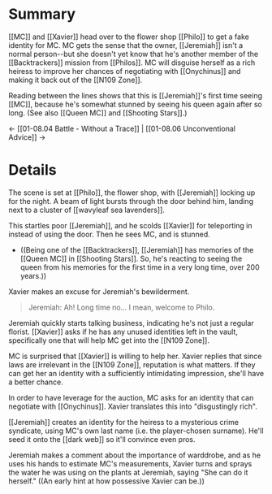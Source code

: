 # Summary
[[MC]] and [[Xavier]] head over to the flower shop [[Philo]] to get a fake identity for MC. MC gets the sense that the owner, [[Jeremiah]] isn't a normal person--but she doesn't yet know that he's another member of the [[Backtrackers]] mission from [[Philos]]. MC will disguise herself as a rich heiress to improve her chances of negotiating with [[Onychinus]] and making it back out of the [[N109 Zone]].

Reading between the lines shows that this is [[Jeremiah]]'s first time seeing [[MC]], because he's somewhat stunned by seeing his queen again after so long. (See also [[Queen MC]] and [[Shooting Stars]].)

← [[01-08.04 Battle - Without a Trace]] | [[01-08.06 Unconventional Advice]] →
# Details
The scene is set at [[Philo]], the flower shop, with [[Jeremiah]] locking up for the night. A beam of light bursts through the door behind him, landing next to a cluster of [[wavyleaf sea lavenders]].

This startles poor [[Jeremiah]], and he scolds [[Xavier]] for teleporting in instead of using the door. Then he sees MC, and is stunned.
* ((Being one of the [[Backtrackers]], [[Jeremiah]] has memories of the [[Queen MC]] in [[Shooting Stars]]. So, he's reacting to seeing the queen from his memories for the first time in a very long time, over 200 years.))

Xavier makes an excuse for Jeremiah's bewilderment.

> Jeremiah: Ah! Long time no... I mean, welcome to Philo.

Jeremiah quickly starts talking business, indicating he's not just a regular florist. [[Xavier]] asks if he has any unused identities left in the vault, specifically one that will help MC get into the [[N109 Zone]].

MC is surprised that [[Xavier]] is willing to help her. Xavier replies that since laws are irrelevant in the [[N109 Zone]], reputation is what matters. If they can get her an identity with a sufficiently intimidating impression, she'll have a better chance.

In order to have leverage for the auction, MC asks for an identity that can negotiate with [[Onychinus]]. Xavier translates this into "disgustingly rich".

[[Jeremiah]] creates an identity for the heiress to a mysterious crime syndicate, using MC's own last name (i.e. the player-chosen surname). He'll seed it onto the [[dark web]] so it'll convince even pros.

Jeremiah makes a comment about the importance of warddrobe, and as he uses his hands to estimate MC's measurements, Xavier turns and sprays the water he was using on the plants at Jeremiah, saying "She can do it herself." ((An early hint at how possessive Xavier can be.))